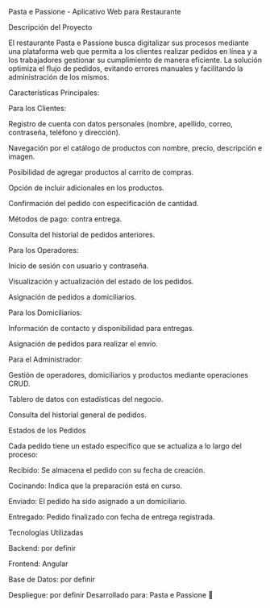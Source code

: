 Pasta e Passione - Aplicativo Web para Restaurante

Descripción del Proyecto

El restaurante Pasta e Passione busca digitalizar sus procesos mediante una plataforma web que permita a los clientes realizar pedidos en línea y a los trabajadores gestionar su cumplimiento de manera eficiente. La solución optimiza el flujo de pedidos, evitando errores manuales y facilitando la administración de los mismos.


Características Principales:

Para los Clientes:

Registro de cuenta con datos personales (nombre, apellido, correo, contraseña, teléfono y dirección).

Navegación por el catálogo de productos con nombre, precio, descripción e imagen.

Posibilidad de agregar productos al carrito de compras.

Opción de incluir adicionales en los productos.

Confirmación del pedido con especificación de cantidad.

Métodos de pago: contra entrega.

Consulta del historial de pedidos anteriores.

Para los Operadores:

Inicio de sesión con usuario y contraseña.

Visualización y actualización del estado de los pedidos.

Asignación de pedidos a domiciliarios.

Para los Domiciliarios:

Información de contacto y disponibilidad para entregas.

Asignación de pedidos para realizar el envío.

Para el Administrador:

Gestión de operadores, domiciliarios y productos mediante operaciones CRUD.

Tablero de datos con estadísticas del negocio.

Consulta del historial general de pedidos.

Estados de los Pedidos

Cada pedido tiene un estado específico que se actualiza a lo largo del proceso:

Recibido: Se almacena el pedido con su fecha de creación.

Cocinando: Indica que la preparación está en curso.

Enviado: El pedido ha sido asignado a un domiciliario.

Entregado: Pedido finalizado con fecha de entrega registrada.

Tecnologías Utilizadas

Backend: por definir

Frontend: Angular

Base de Datos: por definir

Despliegue: por definir
Desarrollado para: Pasta e Passione 🍝
